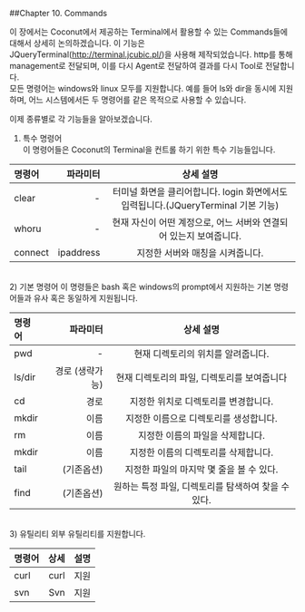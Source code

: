 ##Chapter 10. Commands

이 장에서는 Coconut에서 제공하는 Terminal에서 활용할 수 있는 Commands들에 대해서 상세히 논의하겠습니다. 이 기능은 JQueryTerminal(http://terminal.jcubic.pl/)을 사용해 제작되었습니다. http를 통해 management로 전달되며, 이를 다시 Agent로 전달하여 결과를 다시 Tool로 전달합니다.  
모든 명령어는 windows와 linux 모두를 지원합니다. 예를 들어 ls와 dir을 동시에 지원하며, 어느 시스템에서든 두 명령어를 같은 목적으로 사용할 수 있습니다.  

이제 종류별로 각 기능들을 알아보겠습니다.

1) 특수 명령어  
이 명령어들은 Coconut의 Terminal을 컨트롤 하기 위한 특수 기능들입니다.  

|명령어	|파라미터	|상세 설명|
|:-----------|------------:|:------------:|
|clear |	-	|터미널 화면을 클리어합니다. login 화면에서도 입력됩니다.(JQueryTerminal 기본 기능)|
|whoru	|-	|현재 자신이 어떤 계정으로, 어느 서버와 연결되어 있는지 보여줍니다.|
|connect|ipaddress	|지정한 서버와 매칭을 시켜줍니다.|

<br>
2) 기본 명령어  
이 명령들은 bash 혹은 windows의 prompt에서 지원하는 기본 명령어들과 유사 혹은 동일하게 지원됩니다.  

|명령어	|파라미터	|상세 설명|
|:-----------|------------:|:------------:|
|pwd |-	|현재 디렉토리의 위치를 알려줍니다.|
|ls/dir	|경로 (생략가능)	|현재 디렉토리의 파일, 디렉토리를 보여줍니다|
|cd	|경로	|지정한 위치로 디렉토리를 변경합니다.|
|mkdir	|이름	|지정한 이름으로 디렉토리를 생성합니다.|
|rm	|이름	|지정한 이름의 파일을 삭제합니다.|
|mkdir	|이름	|지정한 이름의 디렉토리를 삭제합니다.|
|tail	|(기존옵션)	|지정한 파일의 마지막 몇 줄을 볼 수 있다.|
|find	|(기존옵션)	|원하는 특정 파일, 디렉토리를 탐색하여 찾을 수 있다.|

 <br>
3) 유틸리티  
외부 유틸리티를 지원합니다.

|명령어	|상세 |설명|
|:-----------|------------:|:------------:|
|curl	|curl |지원|
|svn	|Svn |지원|
  
